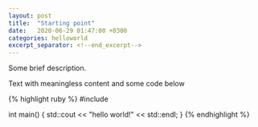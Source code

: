 ```yaml
---
layout: post
title:  "Starting point"
date:   2020-06-29 01:47:00 +0300
categories: helloworld
excerpt_separator: <!--end_excerpt-->
---
```


Some brief description.

<!--end_excerpt-->

Text with meaningless content and some code below

{% highlight ruby %}
#include <iostream>

int main()
{
    std::cout << "hello world!" << std::endl;
}
{% endhighlight %}


